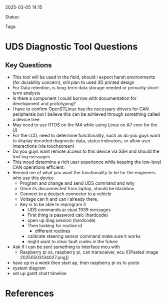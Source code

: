 
2025-03-05 14:15

Status:

Tags:

# UDS Diagnostic Tool Questions
## Key Questions
- This tool will be used in the field, should i expect harsh environments (for durability concern), still plan to used 3D printed design
- For Data retention, is long-term data storage needed or primarily short-term analysis
- Is there a component I could borrow with documentation for development and prototyping?
- I have to confirm OpenSTLinux has the necessary drivers for CAN peripherals but I believe this can be achieved through something called a device tree
- May need to use RTOS on the M4 while using Linux on A7 core for the UI
- For the LCD, need to determine functionality, such as do you guys want to display decoded diagnostic data, status indicators, or allow user interactions (via touchscreen)
- Do you guys want remote access to this device via SSH and should the tool log messages
- This woud determine a rich user experience while keeping the low-level CAN operations efficient.
- Remind me of what you want the functionality to be for the engineers who use this device
	- Program and change and send UDS command and why
	- Once its disconnected from laptop, should be blackbox
	- Connect to a deutsch connector to a vehicle
	- Voltage can h and can l already there,
	- Key is to be able to reprogram it
		- UDS commands ar ejust 1939 messages
		- First thing is password calc (hardcode)
		- open up diag session (hardcode)
		- Then looking for routine id
			- different routines 
		- calibrate steering sensor command make sure it works
		- might want to clear fault codes in the future
- Ask if I can be sent something to interface mcu with
	- Raspberry pi os, raspberry pi, can transceiver, ecu
![[Pasted image 20250503134027.png]]
- have up in a week then start ap, then raspberry pi os to yocto
- system diagram
- set up gantt chart timeline
# References
